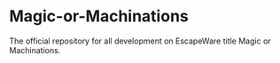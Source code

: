 # Magic-or-Machinations
The official repository for all development on EscapeWare title Magic or Machinations.
